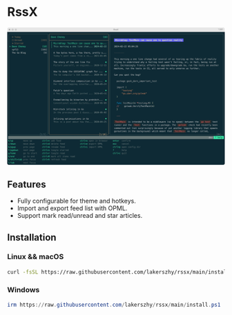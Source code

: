 # RssX

![Rssx](/asset/rssx.jpg)

## Features

- Fully configurable for theme and hotkeys.
- Import and export feed list with OPML.
- Support mark read/unread and star articles.

## Installation

### Linux && macOS

```sh
curl -fsSL https://raw.githubusercontent.com/lakerszhy/rssx/main/install.sh | sh
```

### Windows

```powershell
irm https://raw.githubusercontent.com/lakerszhy/rssx/main/install.ps1 | iex
```
